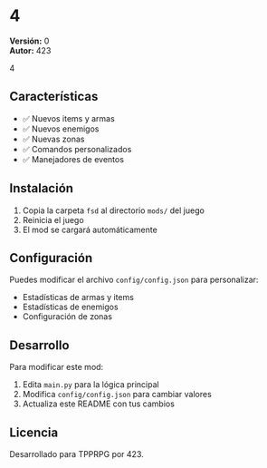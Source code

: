 # 4

**Versión:** 0  
**Autor:** 423

4

## Características

- ✅ Nuevos items y armas
- ✅ Nuevos enemigos
- ✅ Nuevas zonas
- ✅ Comandos personalizados
- ✅ Manejadores de eventos


## Instalación

1. Copia la carpeta `fsd` al directorio `mods/` del juego
2. Reinicia el juego
3. El mod se cargará automáticamente

## Configuración

Puedes modificar el archivo `config/config.json` para personalizar:

- Estadísticas de armas y items
- Estadísticas de enemigos
- Configuración de zonas


## Desarrollo

Para modificar este mod:

1. Edita `main.py` para la lógica principal
2. Modifica `config/config.json` para cambiar valores
3. Actualiza este README con tus cambios

## Licencia

Desarrollado para TPPRPG por 423.

